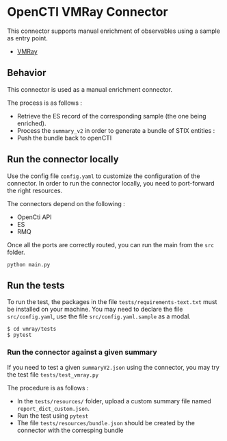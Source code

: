 # OpenCTI VMRay Connector

This connector supports manual enrichment of observables using a sample as entry point.
* [VMRay](https://www.vmray.com/)

## Behavior

This connector is used as a manual enrichment connector. 

The process is as follows : 
* Retrieve the ES record of the corresponding sample (the one being enriched).
* Process the `summary_v2` in order to generate a bundle of STIX entities :
* Push the bundle back to openCTI
 
## Run the connector locally

Use the config file `config.yaml` to customize the configuration of the connector.
In order to run the connector locally, you need to port-forward the right resources. 

The connectors depend on the following : 
* OpenCti API
* ES
* RMQ

Once all the ports are correctly routed, you can run the main from the `src` folder.
```
python main.py
```

## Run the tests
To run the test, the packages in the file `tests/requirements-text.txt` must be installed on your machine.
You may need to declare the file `src/config.yaml`, use the file `src/config.yaml.sample` as a modal.
```
$ cd vmray/tests
$ pytest
```

### Run the connector against a given summary
If you need to test a given `summaryV2.json` using the connector, you may try the test file `tests/test_vmray.py` 

The procedure is as follows :
* In the `tests/resources/` folder, upload a custom summary file named `report_dict_custom.json`.
* Run the test using `pytest`
* The file `tests/resources/bundle.json` should be created by the connector with the corresping bundle


